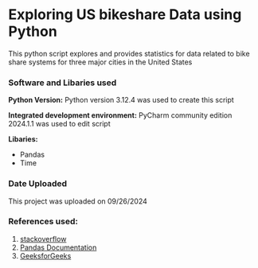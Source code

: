 # Exploring US bikeshare Data using Python
This python script explores and provides statistics for data related to bike share systems for three major cities in the United States

### Software and Libaries used

**Python Version:**
Python version 3.12.4 was used to create this script

**Integrated development environment:**
PyCharm community edition 2024.1.1 was used to edit script 

**Libaries:**
* Pandas 
* Time

### Date Uploaded
This project was uploaded on 09/26/2024

### References used:
1. [stackoverflow](https://stackoverflow.com/)
2. [Pandas Documentation](https://pandas.pydata.org/docs/index.html)
3. [GeeksforGeeks](https://www.geeksforgeeks.org/)


